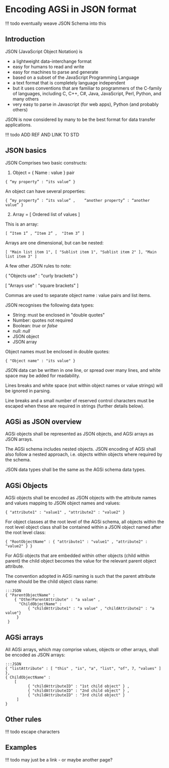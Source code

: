 # Encoding AGSi in JSON format

!!! todo
    eventually weave JSON Schema into this


## Introduction

JSON (JavaScript Object Notation) is

* a lightweight data-interchange format
* easy for humans to read and write
* easy for machines to parse and generate
* based on a subset of the JavaScript Programming Language
* a text format that is completely language independent
* but it uses conventions that are familiar to programmers of the C-family of languages, including C, C++, C#, Java, JavaScript, Perl, Python, and many others
* very easy to parse in Javascript (for web apps), Python (and probably others)

JSON is now considered by many to be the best format for data transfer
applications.

!!! todo
    ADD REF AND LINK TO STD

## JSON basics

JSON Comprises two basic constructs:

1.   Object = { Name : value } pair

    { “my property” : “its value” }

An object can have several properties:

    { “my property” : “its value” ,    “another property” : “another value” }


2.   Array = [ Ordered list of values ]

This is an array:

    [ “Item 1” , “Item 2” ,  "Item 3” ]

Arrays are one dimensional, but can be nested:

    [ "Main list item 1", [ "Sublist item 1", "Sublist item 2" ], "Main list item 3" ]

A few other JSON rules to note:

{ "Objects use" : "curly brackets" }

[ "Arrays use" : "square brackets" ]

Commas are used to separate object name : value pairs and list items.

JSON recognises the following data types:

* String: must be enclosed in "double quotes"
* Number: quotes not required
* Boolean: *true* or *false*
* null: *null*
* JSON object
* JSON array

Object names must be enclosed in double quotes:

    { "Object name" : "its value" }

JSON data can be written in one line, or spread over many lines, and white space may be added for readability.

Lines breaks and white space (not within object names or value strings) will be ignored in parsing.

Line breaks and a small number of reserved control characters must be escaped when these are required in strings (further details below).

## AGSi as JSON overview

AGSi objects shall be represented as JSON objects, and AGSi arrays as JSON arrays.

The AGSi schema includes nested objects. JSON encoding of AGSi shall also follow a nested approach, i.e. objects within objects where required by the schema.

JSON data types shall be the same as the AGSi schema data types.

## AGSi Objects

AGSi objects shall be encoded as JSON objects with the attribute names and values mapping to JSON object names and values:

    { "attribute1" : "value1" , "attribute2" : "value2" }

For object classes at the root level of the AGSi schema, all objects within the root level object class shall be contained within a JSON object named after the root level class:

    { "RootObjectName" : { "attribute1" : "value1" , "attribute2" : "value2" } }

For AGSi objects that are embedded within other objects (child within parent) the child object becomes the value for the relevant parent object attribute.

The convention adopted in AGSi naming is such that the parent attribute name should be the child object class name:

    :::JSON
    { "ParentObjectName" :
        { "OtherParentAttribute" : "a value" ,
          "ChildObjectName" :
              { "childAttribute1" : "a value" , "childAttribute2" : "a value"}
         }
     }

## AGSi arrays

All AGSi arrays, which may comprise values, objects or other arrays, shall
be encoded as JSON arrays:

    :::JSON
    { "listAttribute" : [ "this" , "is", "a", "list", "of", 7, "values" ] },
    { ChildObjectName" :
        [
              { "childAttributeID" : "1st child object" } ,
              { "childAttributeID" : "2nd child object" } ,
              { "childAttributeID" : "3rd child object" }
         ]
    }

## Other rules

!!! todo
    escape characters

## Examples

!!! todo
    may just be a link - or maybe another page?
